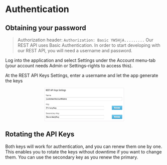# Authentication

## Obtaining your password
> Authorization header:
> `Authorization: Basic YW5HjA.........`
Our REST API uses Basic Authentication. In order to start developing with our REST API, you will need a username and password.

Log into the application and select Settings under the Account menu-tab (your account needs Admin or Settings-rights to access this).

At the REST API Keys Settings, enter a username and let the app generate the keys

<img style='width:50%;display:block;border:1px solid #eeebee;margin-left:auto;margin-right:auto;' src='documents/images/authentication.png'/>

## Rotating the API Keys

Both keys will work for authentication, and you can renew them one by one. This enables you to rotate the keys without downtime if you want to change them. You can use the secondary key as you renew the primary.
